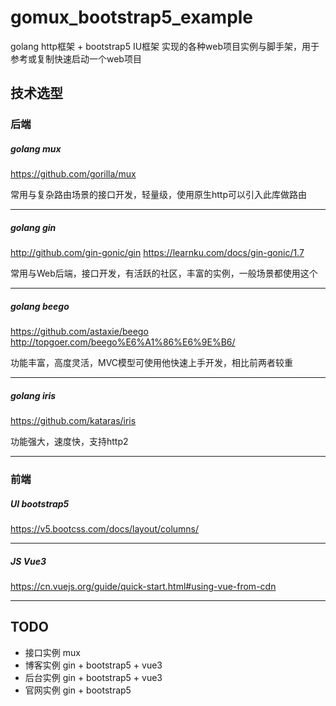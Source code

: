 # gomux_bootstrap5_example
golang http框架 + bootstrap5 IU框架 实现的各种web项目实例与脚手架，用于参考或复制快速启动一个web项目

## 技术选型

### 后端

##### golang mux 
https://github.com/gorilla/mux

常用与复杂路由场景的接口开发，轻量级，使用原生http可以引入此库做路由

--- 

##### golang gin
http://github.com/gin-gonic/gin
https://learnku.com/docs/gin-gonic/1.7

常用与Web后端，接口开发，有活跃的社区，丰富的实例，一般场景都使用这个

---

##### golang beego
https://github.com/astaxie/beego
http://topgoer.com/beego%E6%A1%86%E6%9E%B6/

功能丰富，高度灵活，MVC模型可使用他快速上手开发，相比前两者较重

---

##### golang  iris
https://github.com/kataras/iris

功能强大，速度快，支持http2

---


### 前端

##### UI bootstrap5
https://v5.bootcss.com/docs/layout/columns/

---

##### JS Vue3
https://cn.vuejs.org/guide/quick-start.html#using-vue-from-cdn

---

## TODO 
- 接口实例 mux
- 博客实例 gin + bootstrap5 + vue3
- 后台实例 gin + bootstrap5 + vue3
- 官网实例 gin + bootstrap5
